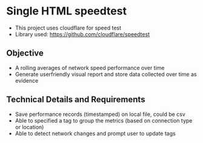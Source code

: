 # Single HTML speedtest

- This project uses cloudflare for speed test
- Library used: https://github.com/cloudflare/speedtest

## Objective

- A rolling averages of network speed performance over time
- Generate userfriendly visual report and store data collected over time as evidence

## Technical Details and Requirements

- Save performance records (timestamped) on local file, could be csv
- Able to specified a tag to group the metrics (based on connection type or location)
- Able to detect network changes and prompt user to update tags